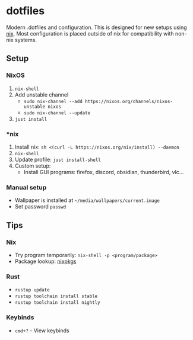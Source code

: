 # dotfiles

Modern .dotfiles and configuration. This is designed for new setups using
[nix](https://nixos.org/). Most configuration is placed outside of nix for
compatibility with non-nix systems.

## Setup

### NixOS

1. `nix-shell`
2. Add unstable channel
   - `sudo nix-channel --add https://nixos.org/channels/nixos-unstable nixos`
   - `sudo nix-channel --update`
3. `just install`

### \*nix

1. Install nix: `sh <(curl -L https://nixos.org/nix/install) --daemon`
2. `nix-shell`
3. Update profile: `just install-shell`
4. Custom setup:
   - Install GUI programs: firefox, discord, obsidian, thunderbird, vlc...

### Manual setup

- Wallpaper is installed at `~/media/wallpapers/current.image`
- Set password `passwd`

## Tips

### Nix

- Try program temporarily: `nix-shell -p <program/package>`
- Package lookup: [nixpkgs](https://search.nixos.org/packages)

### Rust

- `rustup update`
- `rustup toolchain install stable`
- `rustup toolchain install nightly`

### Keybinds

- `cmd+?` - View keybinds
